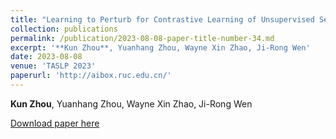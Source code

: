 ```yaml
---
title: "Learning to Perturb for Contrastive Learning of Unsupervised Sentence Representations"
collection: publications
permalink: /publication/2023-08-08-paper-title-number-34.md
excerpt: '**Kun Zhou**, Yuanhang Zhou, Wayne Xin Zhao, Ji-Rong Wen'
date: 2023-08-08
venue: 'TASLP 2023'
paperurl: 'http://aibox.ruc.edu.cn/'
---
```

**Kun Zhou**, Yuanhang Zhou, Wayne Xin Zhao, Ji-Rong Wen

[Download paper here](http://aibox.ruc.edu.cn/)
